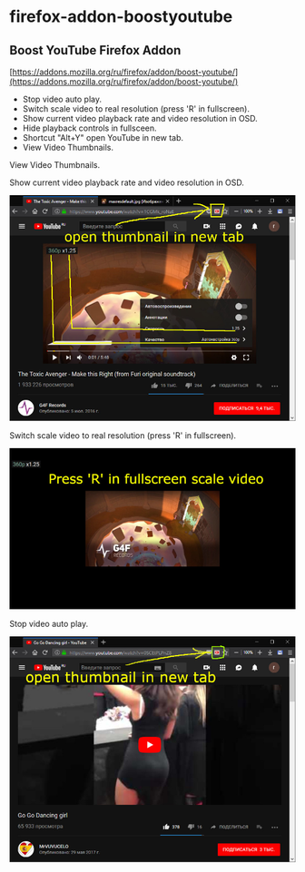 # firefox-addon-boostyoutube
## Boost YouTube Firefox Addon
[https://addons.mozilla.org/ru/firefox/addon/boost-youtube/](https://addons.mozilla.org/ru/firefox/addon/boost-youtube/)

- Stop video auto play.
- Switch scale video to real resolution (press 'R' in fullscreen).
- Show current video playback rate and video resolution in OSD. 
- Hide playback controls in fullsceen.
- Shortcut "Alt+Y" open YouTube in new tab.
- View Video Thumbnails.


View Video Thumbnails.

Show current video playback rate and video resolution in OSD.

![](https://raw.githubusercontent.com/rty65tt/firefox-addon-boostyoutube/master/screenshot1.jpg)


Switch scale video to real resolution (press 'R' in fullscreen).

![](https://raw.githubusercontent.com/rty65tt/firefox-addon-boostyoutube/master/screenshot2.jpg)


Stop video auto play.

![](https://raw.githubusercontent.com/rty65tt/firefox-addon-boostyoutube/master/screenshot4.jpg)
